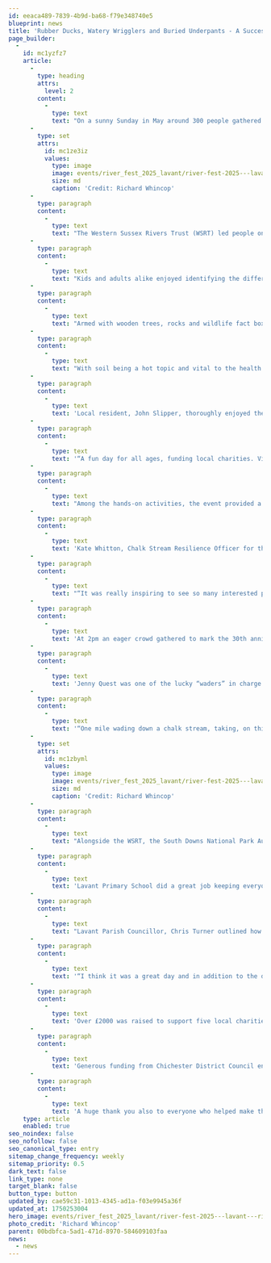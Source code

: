 ```yaml
---
id: eeaca489-7839-4b9d-ba68-f79e348740e5
blueprint: news
title: 'Rubber Ducks, Watery Wrigglers and Buried Underpants - A Successful River Fest 2025!'
page_builder:
  -
    id: mc1yzfz7
    article:
      -
        type: heading
        attrs:
          level: 2
        content:
          -
            type: text
            text: "On a sunny Sunday in May around 300 people gathered to celebrate the River Lavant and the 30th anniversary of its annual duck race.\_"
      -
        type: set
        attrs:
          id: mc1ze3iz
          values:
            type: image
            image: events/river_fest_2025_lavant/river-fest-2025---lavant---richard-whincopdsc_1625a1.jpg
            size: md
            caption: 'Credit: Richard Whincop'
      -
        type: paragraph
        content:
          -
            type: text
            text: "The Western Sussex Rivers Trust (WSRT) led people on an invertebrate identification adventure in water trays wriggling and jiggling with critters fished out of the nearby river.\_"
      -
        type: paragraph
        content:
          -
            type: text
            text: "Kids and adults alike enjoyed identifying the different river life, spotting the differences between them - like which one was breathing through its “bottom” - and separating them into different species classes.\_"
      -
        type: paragraph
        content:
          -
            type: text
            text: "Armed with wooden trees, rocks and wildlife fact boxes, the team helped families create model river scenes. Adding wildlife cutouts there were some great discussions around what a riverscape is and what makes one healthy, or not so healthy. This activity was a great hit and a useful visual aid to help learn about how the surrounding landscape and our actions as humans, can all affect the health of our local rivers.\_\_"
      -
        type: paragraph
        content:
          -
            type: text
            text: "With soil being a hot topic and vital to the health of any riverscape, the WSRT team helped visitors understand what makes soil healthy. A popular talking point was the “bury your undies” demo, which showcased how a healthy soil has microbes in it\_ - the healthier the soil the more microbes are contained within it and so the undies (cloth) will degrade faster. Another great visual which many people were able to clearly understand and learn from.\_"
      -
        type: paragraph
        content:
          -
            type: text
            text: 'Local resident, John Slipper, thoroughly enjoyed the day and noticed how far people had travelled to support the local charities and river:'
      -
        type: paragraph
        content:
          -
            type: text
            text: '“A fun day for all ages, funding local charities. Visitors came from far and wide – Midhurst, Pagham and Southborne to name a few - and learned about our precious chalk stream.”'
      -
        type: paragraph
        content:
          -
            type: text
            text: "Among the hands-on activities, the event provided a great opportunity for people to learn more about the many volunteering opportunities at the WSRT such as the River Guardians.\_"
      -
        type: paragraph
        content:
          -
            type: text
            text: 'Kate Whitton, Chalk Stream Resilience Officer for the Western Sussex Rivers Trust, explains:'
      -
        type: paragraph
        content:
          -
            type: text
            text: "“It was really inspiring to see so many interested people at River Fest. The Lavant is a chalk stream and a winterbourne so it is extra special and we want the river to be enjoyed for many generations to come and provide a fantastic home for wildlife. It’s great to see the river being an integral part of village life and with the help and support of communities, and the work of our River Guardians, we will be able to improve the health and resilience of the Lavant and protect it for future years.” \_"
      -
        type: paragraph
        content:
          -
            type: text
            text: 'At 2pm an eager crowd gathered to mark the 30th anniversary of the annual Lavant duck race. Due to low water levels, the ducks took their time arriving at the finish line at Marsh Lane, however when they did finally get there they were greeted by lots of fans cheering them on. '
      -
        type: paragraph
        content:
          -
            type: text
            text: 'Jenny Quest was one of the lucky “waders” in charge of marshalling the ducks on their journey:'
      -
        type: paragraph
        content:
          -
            type: text
            text: '“One mile wading down a chalk stream, taking, on this occasion, three hours! Such bliss. Who could wish for a more wonderful day. Ranunculus, so much more than in previous years, floating and swerving as I pass by. Clusters of hemlock, as sentinels along the river bank. And the paradox, hemlock swaddling new life, protecting a nest full of eggs from any dangers nearby. A precious stream? Certainly!”'
      -
        type: set
        attrs:
          id: mc1zbyml
          values:
            type: image
            image: events/river_fest_2025_lavant/river-fest-2025---lavant---richard-whincopdsc_1628as.jpg
            size: md
            caption: 'Credit: Richard Whincop'
      -
        type: paragraph
        content:
          -
            type: text
            text: "Alongside the WSRT, the South Downs National Park Authority had a stand with a rain garden, the Final Straw Foundation were present talking about plastics and source to sea, while Jane Reeve had a lot of attention with her life sized taxidermy mammals including an otter and beaver!\_"
      -
        type: paragraph
        content:
          -
            type: text
            text: 'Lavant Primary School did a great job keeping everyone fed and watered with refreshments.'
      -
        type: paragraph
        content:
          -
            type: text
            text: "Lavant Parish Councillor, Chris Turner outlined how successful the day was:\_"
      -
        type: paragraph
        content:
          -
            type: text
            text: '“I think it was a great day and in addition to the duck race, it really showcased the river Lavant to the wider public. From the organisations which were there, hopefully people gained a better impression of the importance of our local river which is pretty much on our doorstep!”'
      -
        type: paragraph
        content:
          -
            type: text
            text: 'Over £2000 was raised to support five local charities - Langstone Sailability, Lavant Churches, Chichester Harbour Rotary, Lavant Primary School and St Anthonys school. '
      -
        type: paragraph
        content:
          -
            type: text
            text: 'Generous funding from Chichester District Council enables the work of our Chalk Stream Officer roles, who were vital to the delivery of this wonderful event. Without this funding, none of this work or lots more would be possible, so a big thank-you goes to the Council and their teams.'
      -
        type: paragraph
        content:
          -
            type: text
            text: 'A huge thank you also to everyone who helped make the event such a success, the visitors, stall holders, organisers, sponsors and especially the river wildlife who hopefully helped to inspire river-lovers young and old.'
    type: article
    enabled: true
seo_noindex: false
seo_nofollow: false
seo_canonical_type: entry
sitemap_change_frequency: weekly
sitemap_priority: 0.5
dark_text: false
link_type: none
target_blank: false
button_type: button
updated_by: cae59c31-1013-4345-ad1a-f03e9945a36f
updated_at: 1750253004
hero_image: events/river_fest_2025_lavant/river-fest-2025---lavant---richard-whincopdsc_1653as.jpg
photo_credit: 'Richard Whincop'
parent: 00bdbfca-5ad1-471d-8970-584609103faa
news:
  - news
---
```

